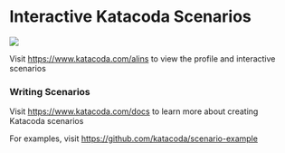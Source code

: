 # Interactive Katacoda Scenarios

[![](http://shields.katacoda.com/katacoda/alins/count.svg)](https://www.katacoda.com/alins "Get your profile on Katacoda.com")

Visit https://www.katacoda.com/alins to view the profile and interactive scenarios

### Writing Scenarios
Visit https://www.katacoda.com/docs to learn more about creating Katacoda scenarios

For examples, visit https://github.com/katacoda/scenario-example

